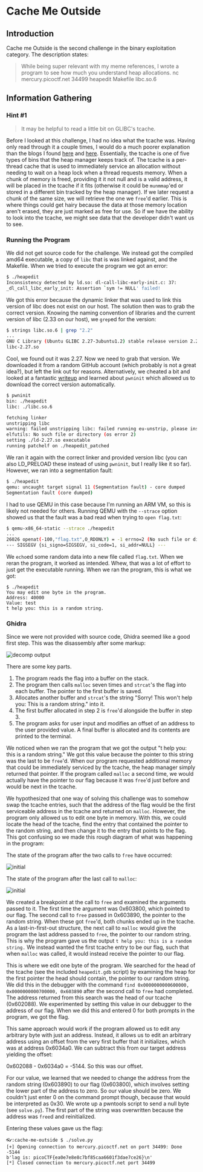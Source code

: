 # Cache Me Outside

## Introduction

Cache me Outside is the second challenge in the binary exploitation category.
The description states:

> While being super relevant with my meme references, I wrote a program to see
how much you understand heap allocations. nc mercury.picoctf.net 34499 heapedit
Makefile libc.so.6

## Information Gathering

### Hint #1

> It may be helpful to read a little bit on GLIBC's tcache.

Before I looked at this challenge, I had no idea what the tcache was. Having
only read through it a couple times, I would do a much poorer explanation than
the blogs I found [here][azeria] and [here][nightmare]. Essentially, the tcache is
one of five types of bins that the heap manager keeps track of. The tcache is a
per-thread cache that is used to immediately service an allocation without
needing to wait on a heap lock when a thread requests memory. When a chunk of
memory is freed, providing it it not null and is a valid address, it will be
placed in the tcache if it fits (otherwise it could be `munmmap`'ed or stored
in a different bin tracked by the heap manager). If we later request a chunk of
the same size, we will retrieve the one we `free`'d earlier. This is where
things could get hairy because the data at those memory location aren't erased,
they are just marked as free for use. So if we have the ability to look into
the tcache, we might see data that the developer didn't want us to see.

### Running the Program

We did not get source code for the challenge. We instead got the compiled amd64
executable, a copy of `libc` that is was linked against, and the Makefile. When
we tried to execute the program we got an error:

```bash
$ ./heapedit
Inconsistency detected by ld.so: dl-call-libc-early-init.c: 37:
_dl_call_libc_early_init: Assertion `sym != NULL' failed!
```

We got this error because the dynamic linker that was used to link this version
of libc does not exist on our host. The solution then was to grab the correct
version. Knowing the naming convention of libraries and the current version of
libc (2.33 on our host), we `grep`ed for the version:

```bash
$ strings libc.so.6 | grep "2.2"
...
GNU C Library (Ubuntu GLIBC 2.27-3ubuntu1.2) stable release version 2.27.
libc-2.27.so
```

Cool, we found out it was 2.27. Now we need to grab that version. We downloaded
it from a random GitHub account (which probably is not a great idea?), but left
the link out for reasons. Alternatively, we cheated a bit and looked at a
fantastic [writeup][writeup] and learned about `pwninit` which allowed us to
download the correct version automatically.

```bash
$ pwninit
bin: ./heapedit
libc: ./libc.so.6

fetching linker
unstripping libc
warning: failed unstripping libc: failed running eu-unstrip, please install
elfutils: No such file or directory (os error 2)
setting ./ld-2.27.so executable
running patchelf on ./heapedit_patched
```

We ran it again with the correct linker and provided version libc (you can also
LD_PRELOAD these instead of using `pwninit`, but I really like it so far).
However, we ran into a segmentation fault:

```bash
$ ./heapedit
qemu: uncaught target signal 11 (Segmentation fault) - core dumped
Segmentation fault (core dumped)
```

I had to use QEMU in this case because I'm running an ARM VM, so this is likely
not needed for others. Running QEMU with the `--strace` option showed us that
the fault was a bad read when trying to `open flag.txt`:

```bash
$ qemu-x86_64-static --strace ./heapedit
...
26026 openat(-100,"flag.txt",O_RDONLY) = -1 errno=2 (No such file or directory)
--- SIGSEGV {si_signo=SIGSEGV, si_code=1, si_addr=NULL} ---
```

We `echo`ed some random data into a new file called `flag.txt`. When we reran
the program, it worked as intended. Whew, that was a lot of effort to just get
the executable running. When we ran the program, this is what we got:

```text
$ ./heapedit
You may edit one byte in the program.
Address: 40000
Value: test
t help you: this is a random string.
```

### Ghidra

Since we were not provided with source code, Ghidra seemed like a good first
step. This was the disassembly after some markup:

![decomp output](./resources/function.png)

There are some key parts.

1. The program reads the flag into a buffer on the stack.
1. The program then calls `malloc` seven times and `strcat`'s the flag into
each buffer. The pointer to the first buffer is saved.
1. Allocates another buffer and `strcat`'s the string "Sorry! This won't help
you: This is a random string." into it.
1. The first buffer allocated in step 2 is `free`'d alongside the buffer in
step 3.
1. The program asks for user input and modifies an offset of an address to the
user provided value. A final buffer is allocated and its contents are printed
to the terminal.

We noticed when we ran the program that we got the output "t help you: this is
a random string." We got this value because the pointer to this string was the
last to be `free`'d. When our program requested additional memory that could be
immediately serviced by the tcache, the heap manager simply returned that
pointer. If the program called `malloc` a second time, we would actually have
the pointer to our flag because it was `free`'d just before and would be next
in the tcache.

We hypothesized that one way of solving this challenge was to somehow swap the
tcache entries, such that the address of the flag would be the first
serviceable address in the tcache and returned on `malloc`. However, the
program only allowed us to edit one byte in memory. With this, we could locate
the head of the tcache, find the entry that contained the pointer to the random
string, and then change it to the entry that points to the flag. This got
confusing so we made this rough diagram of what was happening in the program:

The state of the program after the two calls to `free` have occurred:

![initial](./resources/initial.png)

The state of the program after the last call to `malloc`:

![initial](./resources/later.png)

We created a breakpoint at the call to `free` and examined the arguments passed
to it. The first time the argument was 0x603800, which pointed to our flag. The
second call to `free` passed in 0x603890, the pointer to the random string.
When these got `free`'d, both chunks ended up in the tcache. As a
last-in-first-out structure, the next call to `malloc` would give the program
the last address passed to `free`, the pointer to our random string. This is
why the program gave us the output `t help you: this is a random string.` We
instead wanted the first tcache entry to be our flag, such that when `malloc`
was called, it would instead receive the pointer to our flag.

This is where we edit one byte of the program. We searched for the head of the
tcache (see the included `heapedit.gdb` script) by examining the heap for the
first pointer the head should contain, the pointer to our random string. We did
this in the debugger with the command `find 0x0000000000600000,
0x0000000000700000, 0x603890` after the second call to `free` had completed.
The address returned from this search was the head of our tcache (0x602088). We
experimented by setting this value in our debugger to the address of our flag.
When we did this and entered 0 for both prompts in the program, we got the flag.

This same approach would work if the program allowed us to edit any arbitrary
byte with just an address. Instead, it allows us to edit an arbitrary address
using an offset from the very first buffer that it initializes, which was at
address 0x6034a0. We can subtract this from our target address yielding the
offset:

0x602088 - 0x6034a0 = -5144. So this was our offset.

For our value, we learned that we needed to change the address from the random
string (0x603890) to our flag (0x603800), which involves setting the lower part
of the address to zero. So our value should be zero. We couldn't just enter 0
on the command prompt though, because that would be interpreted as 0x30. We
wrote up a pwntools script to send a null byte (see `solve.py`). The first part
of the string was overwritten because the address was `free`d and reinitialized.

Entering these values gave us the flag:

```shell
👓:cache-me-outside $ ./solve.py
[+] Opening connection to mercury.picoctf.net on port 34499: Done
-5144
b'lag is: picoCTF{ea0e7e8e8c7bf85caa6601f3dae7ce26}\n'
[*] Closed connection to mercury.picoctf.net port 34499
```

[azeria]: https://azeria-labs.com/heap-exploitation-part-2-glibc-heap-free-bins/
[nightmare]: https://azeria-labs.com/heap-exploitation-part-2-glibc-heap-free-bins/
[writeup]: https://github.com/Dvd848/CTFs/blob/master/2021_picoCTF/Cache_Me_Outside.md
